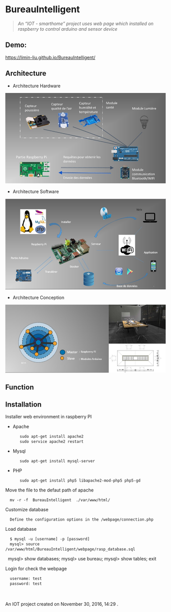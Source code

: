 BureauIntelligent
==========

>_An “IOT - smarthome” project uses web page which installed on raspberry to control arduino and sensor device_ 
   


 
Demo:
-------

https://limin-liu.github.io/BureauIntelligent/


Architecture
---------

* Architecture Hardware 
 
![Architecture hardware](https://github.com/limin-liu/BureauIntelligent/blob/master/Architecture%20hardware.jpg "Architecture hardware")

* Architecture Software 

![Architecture software](https://github.com/limin-liu/BureauIntelligent/blob/master/Architecture%20software.jpg "Architecture software")

* Architecture Conception 

![Architecture Conception](https://github.com/limin-liu/BureauIntelligent/blob/master/Architecture%20constitution.jpg "Architecture Conception")

Function
--------


Installation   
-------------

Installer web environment in raspberry PI

* Apache

         sudo apt-get install apache2
         sudo service apache2 restart
      
* Mysql

         sudo apt-get install mysql-server
      
* PHP

         sudo apt-get install php5 libapache2-mod-php5 php5-gd
         

Move the file to the defaut path of apache

      mv -r -f  BureauIntelligent  ./var/www/html/


Customize database
      
      Define the configuration options in the /webpage/connection.php
      
Load database
   
      $ mysql -u [username] -p [password]
      mysql> source /var/www/html/BureauIntelligent/webpage/rasp_database.sql
      mysql> show databases; 
      mysql> use bureau;
      mysql> show tables;
      exit
  
  
  
Login for check the webpage

      username: test
      password: test


  
 </br></br> 
An IOT project created on November 30, 2016, 14:29 .
